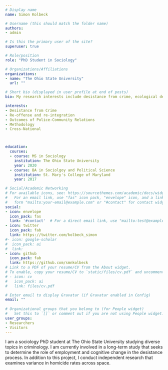 ```yaml
---
# Display name
name: Simon Kolbeck

# Username (this should match the folder name)
authors:
- admin

# Is this the primary user of the site?
superuser: true

# Role/position
role: "PhD Student in Sociology"

# Organizations/Affiliations
organizations:
- name: "The Ohio State University"
  url: ""

# Short bio (displayed in user profile at end of posts)
bio: My research interests include desistance from crime, ecological determinants of violence, policing, and criminology in general.

interests:
- Desistance from Crime
- Re-offense and re-integration
- Outcomes of Police-Community Relations
- Methodology
- Cross-National 



education:
  courses:
  - course: MS in Sociology
    institution: The Ohio State University
    year: 2020
  - course: BA in Sociolgoy and Political Science
    institution: St. Mary's College of Maryland
    year: 2017

# Social/Academic Networking
# For available icons, see: https://sourcethemes.com/academic/docs/widgets/#icons
#   For an email link, use "fas" icon pack, "envelope" icon, and a link in the
#   form "mailto:your-email@example.com" or "#contact" for contact widget.
social:
- icon: envelope
  icon_pack: fas
  link: '#contact'  # For a direct email link, use "mailto:test@example.org".
- icon: twitter
  icon_pack: fab
  link: https://twitter.com/kolbeck_simon
#- icon: google-scholar
#  icon_pack: ai
#  link:
- icon: github
  icon_pack: fab
  link: https://github.com/smnkolbeck
# Link to a PDF of your resume/CV from the About widget.
# To enable, copy your resume/CV to `static/files/cv.pdf` and uncomment the lines below.  
# - icon: cv
#   icon_pack: ai
#   link: files/cv.pdf

# Enter email to display Gravatar (if Gravatar enabled in Config)
email: ""
  
# Organizational groups that you belong to (for People widget)
#   Set this to `[]` or comment out if you are not using People widget.  
user_groups:
- Researchers
- Visitors
---
```

I am a sociology PhD student at The Ohio State University studying diverse topics in criminology.  I am currently involved in a long-term study that seeks to determine the role of employment and cognitive change in the desistance process.  In addition to this project, I conduct independent research that examines variance in homicide rates across space.

